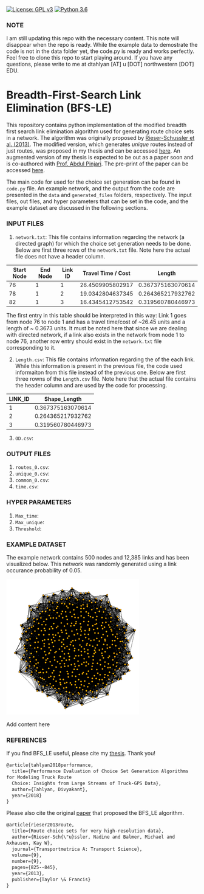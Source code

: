 [![License: GPL v3](https://img.shields.io/badge/License-GPLv3-blue.svg)](https://www.gnu.org/licenses/gpl-3.0)
[![Python 3.6](https://img.shields.io/badge/python-3.7-blue.svg)](https://www.python.org/downloads/release/python-370/)


### NOTE
I am still updating this repo with the necessary content. This note will disappear when the repo is ready. While the example data to demostrate the code is not in the data folder yet, the code.py is ready and works perfectly. Feel free to clone this repo to start playing around. If you have any questions, please write to me at dtahlyan [AT] u [DOT] northwestern [DOT] EDU. 

# Breadth-First-Search Link Elimination (BFS-LE)
This repository contains python implementation of the modified breadth first search link elimination algorithm used for generating route choice sets in a network. The algorithm was originally proposed by [Rieser-Schussler et al. (2013)](https://www.tandfonline.com/doi/full/10.1080/18128602.2012.671383). The modified version, which generates *unique* routes instead of just routes, was proposed in my thesis and can be accessed [here](https://scholarcommons.usf.edu/etd/7649/). An augmented version of my thesis is expected to be out as a paper soon and is co-authored with [Prof. Abdul Pinjari](https://abdulpinjari.weebly.com/). The pre-print of the paper can be accessed [here](https://abdulpinjari.weebly.com/uploads/9/6/7/8/9678119/tahlyan_pinjari_route_choicesets_march_2018.pdf). 

The main code for used for the choice set generation can be found in ```code.py``` file. An example network, and the output from the code are presented in the ```data``` and ```generated_files``` folders, respectively. The input files, out files, and hyper parameters that can be set in the code, and the example dataset are discussed in the following sections. 





### INPUT FILES

1. ```network.txt```: This file contains information regarding the network (a directed graph) for which the choice set generation needs to be done. Below are first three rows of the ```network.txt``` file. Note here the actual file does not have a header column. 

| Start Node  | End Node | Link ID | Travel Time / Cost | Length|
| ------------- | ------------- |------------- |------------- |------------- |
|76|1|1|26.4509905802917|0.367375163070614|
|78|1|2|19.0342804637345|0.264365217932762|
|82|1|3|16.4345412753542|0.319560780446973|

The first entry in this table should be interpreted in this way: Link 1 goes from node 76 to node 1 and has a travel time/cost of ~26.45 units and a length of ~ 0.3673 units. It must be noted here that since we are dealing with directed network, if a link also exists in the network from node 1 to node 76, another row entry should exist in the ```network.txt``` file corresponding to it. 


2. ```Length.csv```: This file contains information regarding the of the each link. While this information is present in the previous file, the code used informaiton from this file instead of the previous one. Below are first three rowns of the ```Length.csv``` file. Note here that the actual file contains the header column and are used by the code for processing. 

|LINK_ID|Shape_Length|
|-------|----------|
|1|	0.367375163070614|
|2|	0.264365217932762|
|3|	0.319560780446973|

3. ```OD.csv```:

### OUTPUT FILES

1. ```routes_0.csv```:
2. ```unique_0.csv```:
3. ```common_0.csv```:
4. ```time.csv```:

### HYPER PARAMETERS
1. ```Max_time```:
2. ```Max_unique```:
3. ```Threshold```:

### EXAMPLE DATASET

The example network contains 500 nodes and 12,385 links and has been visualized below. This network was randomly generated using a link occurance probability of 0.05. 

![Alt text](images/sample_graph.png?raw=true "Visualization showing the example network")

Add content here


### REFERENCES 

If you find BFS_LE useful, please cite my [thesis](https://scholarcommons.usf.edu/etd/7649/). Thank you!
```
@article{tahlyan2018performance,
  title={Performance Evaluation of Choice Set Generation Algorithms for Modeling Truck Route 
  Choice: Insights from Large Streams of Truck-GPS Data},
  author={Tahlyan, Divyakant},
  year={2018}
}
```

Please also cite the original [paper](https://www.tandfonline.com/doi/full/10.1080/18128602.2012.671383) that proposed the BFS_LE algorithm. 
```
@article{rieser2013route,
  title={Route choice sets for very high-resolution data},
  author={Rieser-Sch{\"u}ssler, Nadine and Balmer, Michael and Axhausen, Kay W},
  journal={Transportmetrica A: Transport Science},
  volume={9},
  number={9},
  pages={825--845},
  year={2013},
  publisher={Taylor \& Francis}
}
```
